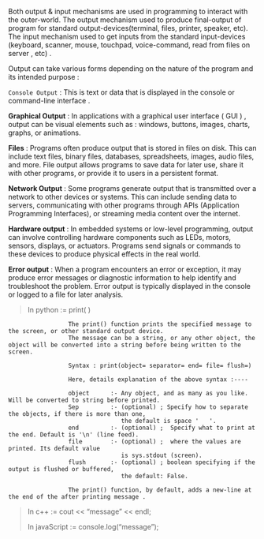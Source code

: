 
Both output & input mechanisms are used in programming to interact with the outer-world. The output mechanism 
used to produce final-output of program for standard output-devices(terminal, files, printer, speaker, etc).
The input mechanism used to get inputs from the standard input-devices (keyboard, scanner, mouse, touchpad, voice-command, read from files on server , etc) .

Output can take various forms depending on the nature of the program and its intended purpose : 

`Console Output`     : This is text or data that is displayed in the console or 
                         command-line interface . 

**Graphical Output**   : In applications with a graphical user interface ( GUI ) , output can be visual elements 
                         such as :  windows, buttons, images, charts, graphs, or animations. 

**Files**              : Programs often produce output that is stored in files on disk. This can include text files, 
                         binary files, databases, spreadsheets, images, audio files, and more. File output allows programs to save data for later use, share it with other programs, or provide it to users in a persistent format.

**Network Output**     : Some programs generate output that is transmitted over a network to other devices or systems. 
                         This can include sending data to servers, communicating with other programs through APIs (Application Programming Interfaces), or streaming media content over the internet.

**Hardware output**    : In embedded systems or low-level programming, output can involve controlling hardware 
                         components  such as LEDs, motors, sensors, displays, or actuators. Programs send signals or commands to these devices to produce physical effects in the real world.

**Error output**       : When a program encounters an error or exception, it may produce error messages or 
                         diagnostic information to help identify and troubleshoot the problem. Error output is typically displayed in the console or logged to a file for later analysis.


> In python         := print( )
>
                     The print() function prints the specified message to the screen, or other standard output device. 
                     The message can be a string, or any other object, the object will be converted into a string before being written to the screen.

                     Syntax : print(object= separator= end= file= flush=)

                     Here, details explanation of the above syntax :----

                     object      :- Any object, and as many as you like. Will be converted to string before printed. 
                     Sep         :- (optional) ; Specify how to separate the objects, if there is more than one, 
                                    the default is space '   '. 
                     end         :- (optional) ;  Specify what to print at the end. Default is '\n' (line feed). 
                     file        :- (optional) ;  where the values are printed. Its default value 
                                    is sys.stdout (screen).  
                     flush       :- (optional) ; boolean specifying if the output is flushed or buffered,  
                                    the default: False. 

                     The print() function, by default, adds a new-line at the end of the after printing message . 


> In c++            := cout << “message” << endl; 
>
> In javaScript     := console.log(“message”); 



